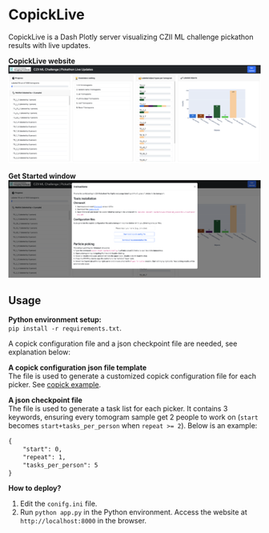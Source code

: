 # CopickLive
CopickLive is a Dash Plotly server visualizing CZII ML challenge pickathon results with live updates.  

**CopickLive website**
![CZII copick live update](assets/gui-1.png)

**Get Started window**
![CZII copick live update](assets/gui-2.png)


## Usage
**Python environment setup:**  
`pip install -r requirements.txt`.   

A copick configuration file and a json checkpoint file are needed, see explanation below:

**A copick configuration json file template**  
The file is used to generate a customized copick configuration file for each picker. See [copick example](https://github.com/uermel/copick).

**A json checkpoint file**     
The file is used to generate a task list for each picker. It contains 3 keywords, ensuring every tomogram sample get 2 people to work on (`start` becomes `start+tasks_per_person` when `repeat >= 2`). Below is an example:    
```
{  
    "start": 0,       
    "repeat": 1,    
    "tasks_per_person": 5    
}  
``` 

**How to deploy?**  
1. Edit the `conifg.ini` file.  
2. Run `python app.py` in the Python environment. Access the website at `http://localhost:8000` in the browser.



